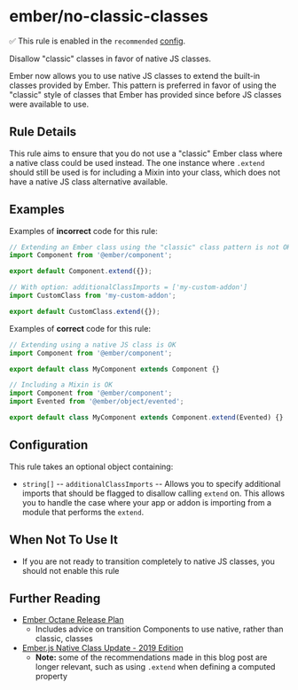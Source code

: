 # ember/no-classic-classes

✅ This rule is enabled in the `recommended` [config](https://github.com/ember-cli/eslint-plugin-ember#-configurations).

<!-- end auto-generated rule header -->

Disallow "classic" classes in favor of native JS classes.

Ember now allows you to use native JS classes to extend the built-in classes provided by Ember. This pattern is preferred in favor of using the "classic" style of classes that Ember has provided since before JS classes were available to use.

## Rule Details

This rule aims to ensure that you do not use a "classic" Ember class where a native class could be used instead. The one instance where `.extend` should still be used is for including a Mixin into your class, which does not have a native JS class alternative available.

## Examples

Examples of **incorrect** code for this rule:

```js
// Extending an Ember class using the "classic" class pattern is not OK
import Component from '@ember/component';

export default Component.extend({});
```

```js
// With option: additionalClassImports = ['my-custom-addon']
import CustomClass from 'my-custom-addon';

export default CustomClass.extend({});
```

Examples of **correct** code for this rule:

```js
// Extending using a native JS class is OK
import Component from '@ember/component';

export default class MyComponent extends Component {}
```

```js
// Including a Mixin is OK
import Component from '@ember/component';
import Evented from '@ember/object/evented';

export default class MyComponent extends Component.extend(Evented) {}
```

## Configuration

This rule takes an optional object containing:

- `string[]` -- `additionalClassImports` -- Allows you to specify additional imports that should be flagged to disallow calling `extend` on. This allows you to handle the case where your app or addon is importing from a module that performs the `extend`.

## When Not To Use It

- If you are not ready to transition completely to native JS classes, you should not enable this rule

## Further Reading

- [Ember Octane Release Plan](https://blog.emberjs.com/2019/08/15/octane-release-plan.html)
  - Includes advice on transition Components to use native, rather than classic, classes
- [Ember.js Native Class Update - 2019 Edition](https://blog.emberjs.com/2019/01/26/emberjs-native-class-update-2019-edition.html)
  - **Note:** some of the recommendations made in this blog post are longer relevant, such as using `.extend` when defining a computed property
